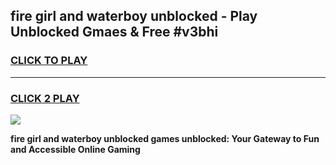
## fire girl and waterboy unblocked - Play Unblocked Gmaes & Free #v3bhi
<h3>
<a href="https://news.freeplayer.one?title=fire_girl_and_waterboy_unblocked&ref=24F">CLICK TO PLAY</a></h3>
<hr>

<h3>
<a href="https://news.freeplayer.one?title=fire_girl_and_waterboy_unblocked&ref=24F">CLICK 2 PLAY</a>
  
</h3>

<a href="https://news.freeplayer.one?title=fire_girl_and_waterboy_unblocked&ref=24F/"><img src="https://clearcache.store/games.png"></a>


**fire girl and waterboy unblocked games unblocked: Your Gateway to Fun and Accessible Online Gaming**

